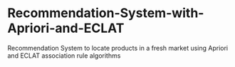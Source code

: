# Recommendation-System-with-Apriori-and-ECLAT
Recommendation System to locate products in a fresh market using Apriori and ECLAT association rule algorithms
